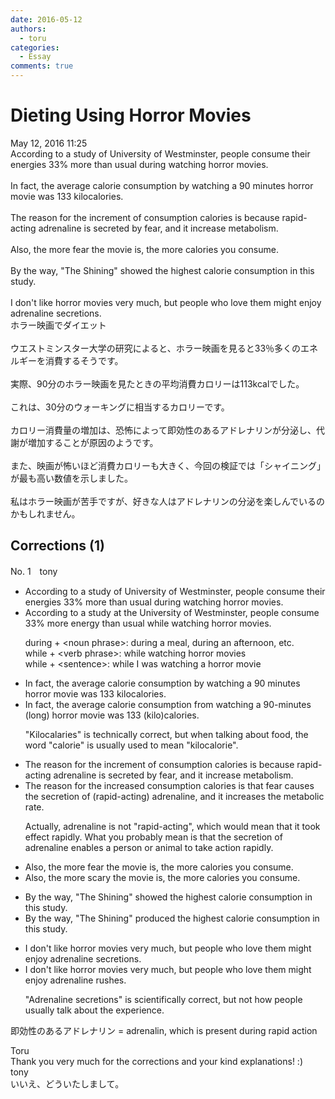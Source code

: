 ```yaml
---
date: 2016-05-12
authors:
  - toru
categories:
  - Essay
comments: true
---
```


# Dieting Using Horror Movies
<div class="date">May 12, 2016 11:25</div>
<div id="post"><div id="body_show_ori">
According to a study of University of Westminster, people consume their energies 33% more than usual during watching horror movies.<br/><br/>In fact, the average calorie consumption by watching a 90 minutes horror movie was 133 kilocalories.<br/><br/>The reason for the increment of consumption calories is because rapid-acting adrenaline is secreted by fear, and it increase metabolism.<br/><br/>Also, the more fear the movie is, the more calories you consume.<br/><br/>By the way, "The Shining" showed the highest calorie consumption in this study.<br/><br/>I don't like horror movies very much, but people who love them might enjoy adrenaline secretions.
</div></div>

<!-- more -->

<div id="post_ja"><div id="body_show_mo">
ホラー映画でダイエット<br/><br/>ウエストミンスター大学の研究によると、ホラー映画を見ると33％多くのエネルギーを消費するそうです。<br/><br/>実際、90分のホラー映画を見たときの平均消費カロリーは113kcalでした。<br/><br/>これは、30分のウォーキングに相当するカロリーです。<br/><br/>カロリー消費量の増加は、恐怖によって即効性のあるアドレナリンが分泌し、代謝が増加することが原因のようです。<br/><br/>また、映画が怖いほど消費カロリーも大きく、今回の検証では「シャイニング」が最も高い数値を示しました。<br/><br/>私はホラー映画が苦手ですが、好きな人はアドレナリンの分泌を楽しんでいるのかもしれません。
</div></div>

## Corrections (1)
<div id="block"><div class="first_name"> No. 1　<span class="just_name">tony</span></div><div id="block2">
<ul class="correction_field">
<li class="incorrect">According to a study of University of Westminster, people consume their energies 33% more than usual during watching horror movies.</li>
<li class="corrected correct">
According to a study <span class="f_red">at the</span> University of Westminster, people consume 33% more <span class="f_red">energy</span> than usual <span class="f_red">while</span> watching horror movies.
<p class="correction_comment">during + &lt;noun phrase&gt;: during a meal, during an afternoon, etc.<br/>while + &lt;verb phrase&gt;: while watching horror movies<br/>while + &lt;sentence&gt;: while I was watching a horror movie</p>
</li>
</ul>
<ul class="correction_field">
<li class="incorrect">In fact, the average calorie consumption by watching a 90 minutes horror movie was 133 kilocalories.</li>
<li class="corrected correct">
In fact, the average calorie consumption <span class="f_red">from</span> watching a 90-minute<span class="f_red"><span class="sline">s</span></span> (long) horror movie was 133 (kilo)calories.
<p class="correction_comment">"Kilocalaries" is technically correct, but when talking about food, the word "calorie" is usually used to mean "kilocalorie".</p>
</li>
</ul>
<ul class="correction_field">
<li class="incorrect">The reason for the increment of consumption calories is because rapid-acting adrenaline is secreted by fear, and it increase metabolism.</li>
<li class="corrected correct">
The reason for the <span class="f_red">increased</span> consumption calories is <span class="f_blue">that</span> fear <span class="f_red">causes the secretion of</span> (rapid-acting) adrenaline, and <span class="f_red"><span class="sline">it</span></span> increase<span class="f_red">s</span> the metaboli<span class="f_red">c rate</span>.
<p class="correction_comment">Actually, adrenaline is not "rapid-acting", which would mean that it took effect rapidly. What you probably mean is that the secretion of adrenaline enables a person or animal to take action rapidly.</p>
</li>
</ul>
<ul class="correction_field">
<li class="incorrect">Also, the more fear the movie is, the more calories you consume.</li>
<li class="corrected correct">
Also, the more <span class="f_red">scary</span> the movie is, the more calories you consume.
</li>
</ul>
<ul class="correction_field">
<li class="incorrect">By the way, "The Shining" showed the highest calorie consumption in this study.</li>
<li class="corrected correct">
By the way, "The Shining" <span class="f_red">produced</span> the highest calorie consumption in this study.
</li>
</ul>
<ul class="correction_field">
<li class="incorrect">I don't like horror movies very much, but people who love them might enjoy adrenaline secretions.</li>
<li class="corrected correct">
I don't like horror movies very much, but people who love them might enjoy adrenaline <span class="f_blue">rushes</span>.
<p class="correction_comment">"Adrenaline secretions" is scientifically correct, but not how people usually talk about the experience.</p>
</li>
</ul>
<p class="comment_small">
 即効性のあるアドレナリン = adrenalin, which is present during rapid action
</p>

</div><div class="name"><span class="just_name">Toru</span><br>
Thank you very much for the corrections and your kind explanations! :)
</div>
<div class="name"><span class="just_name">tony</span><br>
いいえ、どういたしまして。
</div>
</div>
